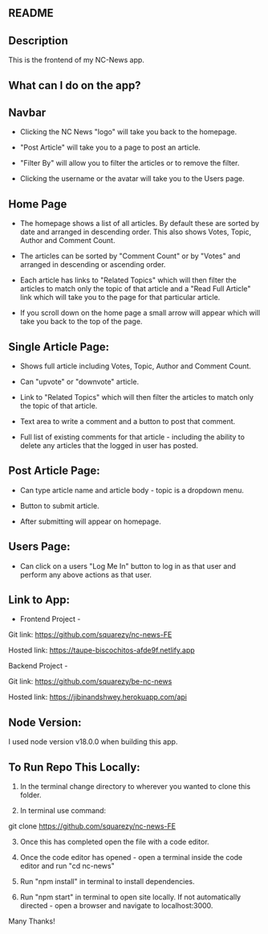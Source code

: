 ## README

## Description

This is the frontend of my NC-News app.

## What can I do on the app?

## Navbar

- Clicking the NC News "logo" will take you back to the homepage.

- "Post Article" will take you to a page to post an article.

- "Filter By" will allow you to filter the articles or to remove the filter.

- Clicking the username or the avatar will take you to the Users page.

## Home Page

- The homepage shows a list of all articles. By default these are sorted by date and arranged in descending order. This also shows Votes, Topic, Author and Comment Count.

- The articles can be sorted by "Comment Count" or by "Votes" and arranged in descending or ascending order.

- Each article has links to "Related Topics" which will then filter the articles to match only the topic of that article and a "Read Full Article" link which will take you to the page for that particular article.

- If you scroll down on the home page a small arrow will appear which will take you back to the top of the page.

## Single Article Page:

- Shows full article including Votes, Topic, Author and Comment Count.

- Can "upvote" or "downvote" article.

- Link to "Related Topics" which will then filter the articles to match only the topic of that article.

- Text area to write a comment and a button to post that comment.

- Full list of existing comments for that article - including the ability to delete any articles that the logged in user has posted.

## Post Article Page:

- Can type article name and article body - topic is a dropdown menu.

- Button to submit article.

- After submitting will appear on homepage.

## Users Page:

- Can click on a users "Log Me In" button to log in as that user and perform any above actions as that user.

## Link to App:

- Frontend Project -

Git link: https://github.com/squarezy/nc-news-FE

Hosted link: https://taupe-biscochitos-afde9f.netlify.app

Backend Project -

Git link: https://github.com/squarezy/be-nc-news

Hosted link: https://jibinandshwey.herokuapp.com/api

## Node Version:

I used node version v18.0.0 when building this app.

## To Run Repo This Locally:

1. In the terminal change directory to wherever you wanted to clone this folder.

2. In terminal use command:

git clone https://github.com/squarezy/nc-news-FE

3. Once this has completed open the file with a code editor.

4. Once the code editor has opened - open a terminal inside the code editor and run "cd nc-news"

5. Run "npm install" in terminal to install dependencies.

6. Run "npm start" in terminal to open site locally. If not automatically directed - open a browser and navigate to localhost:3000.

Many Thanks!
